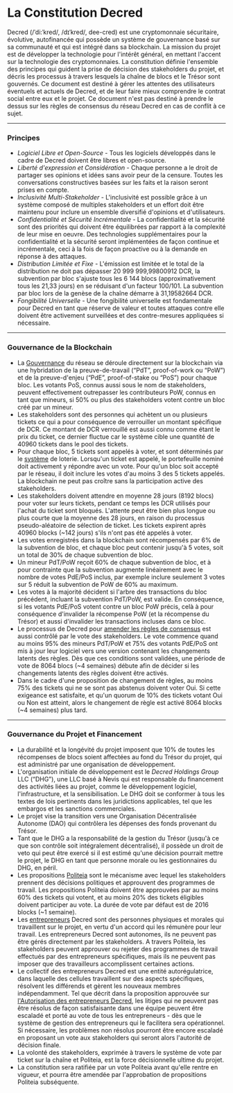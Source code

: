# La Constitution Decred

Decred (/ˈdi:ˈkred/, /dɪˈkred/, dee-cred) est une cryptomonnaie sécuritaire, évolutive, autofinancée qui possède un système de gouvernance basé sur sa communauté et qui est intégré dans sa blockchain. La mission du projet est de développer la technologie pour l'intérêt général, en mettant l'accent sur la technologie des cryptomonnaies. La constitution définie l'ensemble des principes qui guident la prise de décision des stakeholders du projet, et décris les processus à travers lesquels la chaîne de blocs et le Trésor sont gouvernés. Ce document est destiné à gérer les attentes des utilisateurs éventuels et actuels de Decred, et de leur faire mieux comprendre le contrat social entre eux et le projet. Ce document n'est pas destiné à prendre le dessus sur les règles de consensus du réseau Decred en cas de conflit à ce sujet.

___

### Principes

* *Logiciel Libre et Open-Source* - Tous les logiciels développés dans le cadre de Decred doivent être libres et open-source.
* *Liberté d'expression et Considération* - Chaque personne a le droit de partager ses opinions et idées sans avoir peur de la censure. Toutes les conversations constructives basées sur les faits et la raison seront prises en compte.
* *Inclusivité Multi-Stakeholder* - L'inclusivité est possible grâce à un système composé de multiples stakeholders et un effort doit être maintenu pour inclure un ensemble diversifié d'opinions et d'utilisateurs.
* *Confidentialité et Sécurité Incrémentale* - La confidentialité et la sécurité sont des priorités qui doivent être équilibrées par rapport à la complexité de leur mise en oeuvre. Des technologies supplémentaires pour la confidentialité et la sécurité seront implémentées de façon continue et incrémentale, ceci à la fois de façon proactive ou à la demande en réponse à des attaques.
* *Distribution Limitée et Fixe* - L'émission est limitée et le total de la distribution ne doit pas dépasser 20 999 999,99800912 DCR, la subvention par bloc s'ajuste tous les 6 144 blocs (approximativement tous les 21,33 jours) en se réduisant d'un facteur 100/101. La subvention par bloc lors de la genèse de la chaîne démarre à 31,19582664 DCR.
* *Fongibilité Universelle* - Une fongibilité universelle est fondamentale pour Decred en tant que réserve de valeur et toutes attaques contre elle doivent être activement surveillées et des contre-mesures appliquées si nécessaire.

___

### Gouvernance de la Blockchain
* La [Gouvernance](https://docs.decred.org/governance/overview/) du réseau se déroule directement sur la blockchain via une hybridation de la preuve-de-travail (&ldquo;PdT&rdquo;, proof-of-work ou &ldquo;PoW&rdquo;) et de la preuve-d'enjeu (&ldquo;PdE&rdquo;, proof-of-stake ou &ldquo;PoS&rdquo;) pour chaque bloc. Les votants PoS, connus aussi sous le nom de stakeholders, peuvent effectivement outrepasser les contributeurs PoW, connus en tant que mineurs, si 50% ou plus des stakeholders votent contre un bloc créé par un mineur.
* Les stakeholders sont des personnes qui achètent un ou plusieurs tickets ce qui a pour conséquence de verrouiller un montant spécifique de DCR. Ce montant de DCR verrouillé est aussi connu comme étant le prix du ticket, ce dernier fluctue car le système cible une quantité de 40960 tickets dans le pool des tickets.
* Pour chaque bloc, 5 tickets sont appelés à voter, et sont déterminés par le [système](https://docs.decred.org/proof-of-stake/overview/) de loterie. Lorsqu'un ticket est appelé, le portefeuille nominé doit activement y répondre avec un vote. Pour qu'un bloc soit accepté par le réseau, il doit inclure les votes d'au moins 3 des 5 tickets appelés. La blockchain ne peut pas croître sans la participation active des stakeholders.
* Les stakeholders doivent attendre en moyenne 28 jours (8192 blocs) pour voter sur leurs tickets, pendant ce temps les DCR utilisés pour l'achat du ticket sont bloqués. L'attente peut être bien plus longue ou plus courte que la moyenne des 28 jours, en raison du processus pseudo-aléatoire de sélection de ticket. Les tickets expirent après 40960 blocks (~142 jours) s'ils n'ont pas été appelés à voter.
* Les votes enregistrés dans la blockchain sont récompensés par 6% de la subvention de bloc, et chaque bloc peut contenir jusqu'à 5 votes, soit un total de 30% de chaque subvention de bloc.
* Un mineur PdT/PoW reçoit 60% de chaque subvention de bloc, et à pour contrainte que la subvention augmente linéairement avec le nombre de votes PdE/PoS inclus, par exemple inclure seulement 3 votes sur 5 réduit la subvention de PoW de 60% au maximum.
* Les votes à la majorité décident si l'arbre des transactions du bloc précédent, incluant la subvention PdT/PoW, est valide. En conséquence, si les votants PdE/PoS votent contre un bloc PoW précis, celà à pour conséquence d'invalider la récompense PoW (et la récompense du Trésor) et aussi d'invalider les transactions incluses dans ce bloc.
* Le processus de Decred pour [amender les règles de consensus](https://docs.decred.org/governance/consensus-rule-voting/overview/) est aussi contrôlé par le vote des stakeholders. Le vote commence quand au moins 95% des mineurs PdT/PoW et 75% des votants PdE/PoS ont mis à jour leur logiciel vers une version contenant les changements latents des règles. Dès que ces conditions sont validées, une période de vote de 8064 blocs (~4 semaines) débute afin de décider si les changements latents des règles doivent être activés.
* Dans le cadre d'une proposition de changement de règles, au moins 75% des tickets qui ne se sont pas abstenus doivent voter Oui. Si cette exigeance est satisfaite, et qu'un quorum de 10% des tickets votant Oui ou Non est atteint, alors le changement de règle est activé 8064 blocks (~4 semaines) plus tard.

___

### Gouvernance du Projet et Financement
* La durabilité et la longévité du projet imposent que 10% de toutes les récompenses de blocs soient affectées au fond du Trésor du projet, qui est administré par une organisation de développement.
* L'organisation initiale de développement est le *Decred Holdings Group* LLC (&ldquo;DHG&rdquo;), une LLC basé à Nevis qui est responsable du financement des activités liées au projet, comme le développement logiciel, l'infrastructure, et la sensibilisation. Le DHG doit se conformer à tous les textes de lois pertinents dans les juridictions applicables, tel que les embargos et les sanctions commerciales.
* Le projet vise la transition vers une Organisation Décentralisée Autonome (DAO) qui contrôlera les dépenses des fonds provenant du Trésor.
* Tant que le DHG a la responsabilité de la gestion du Trésor (jusqu'à ce que son contrôle soit intégralement décentralisé), il possède un droit de veto qui peut être exercé si il est estimé qu'une décision pourrait mettre le projet, le DHG en tant que personne morale ou les gestionnaires du DHG, en péril.
* Les propositions [Politeia](https://docs.decred.org/governance/politeia/overview/) sont le mécanisme avec lequel les stakeholders prennent des décisions politiques et approuvent des programmes de travail. Les propositions Politeia doivent être approuvées par au moins 60% des tickets qui votent, et au moins 20% des tickets éligibles doivent participer au vote. La durée de vote par défaut est de 2016 blocks (~1 semaine).
* Les [entrepreneurs](https://docs.decred.org/contributing/overview/) Decred sont des personnes physiques et morales qui travaillent sur le projet, en vertu d'un accord qui les rémunère pour leur travail. Les entrepreneurs Decred sont autonomes, ils ne peuvent pas être gérés directement par les stakeholders. A travers Politeia, les stakeholders peuvent approuver ou rejeter des programmes de travail effectués par des entrepreneurs spécifiques, mais ils ne peuvent pas imposer que des travailleurs accomplissent certaines actions.
* Le collectif des entrepreneurs Decred est une entité autorégulatrice, dans laquelle des cellules travaillent sur des aspects spécifiques, résolvent les différends et gèrent les nouveaux membres indépendamment. Tel que décrit dans la proposition approuvée sur [l'Autorisation des entrepreneurs Decred](https://proposals-archive.decred.org/proposals/fa38a3593d9a3f6cb2478a24c25114f5097c572f6dadf24c78bb521ed10992a4), les litiges qui ne peuvent pas être résolus de façon satisfaisante dans une équipe peuvent être escaladé et porté au vote de tous les entrepreneurs - dès que le système de gestion des entrepreneurs qui le facilitera sera opérationnel. Si nécessaire, les problèmes non résolus pourront être encore escaladé en proposant un vote aux stakeholders qui seront alors l'autorité de décision finale.
* La volonté des stakeholders, exprimée à travers le système de vote par ticket sur la chaîne et Politeia, est la force décisionnelle ultime du projet.
* La constitution sera ratifiée par un vote Politeia avant qu'elle rentre en vigueur, et pourra être amendée par l'approbation de propositions Politeia subséquente.
